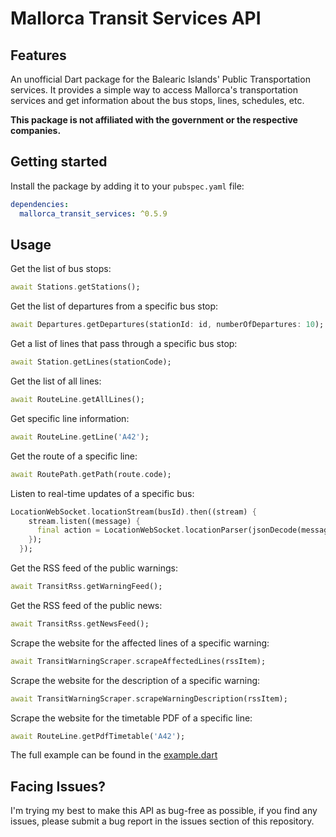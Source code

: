 # Mallorca Transit Services API

## Features

An unofficial Dart package for the Balearic Islands' Public Transportation services.
It provides a simple way to access Mallorca's transportation services and get information about the bus stops, lines, schedules, etc.

**This package is not affiliated with the government or the respective companies.**

## Getting started

Install the package by adding it to your `pubspec.yaml` file:

```yaml
dependencies:
  mallorca_transit_services: ^0.5.9
```

## Usage

Get the list of bus stops:

```dart
await Stations.getStations();
```

Get the list of departures from a specific bus stop:

```dart
await Departures.getDepartures(stationId: id, numberOfDepartures: 10);
```

Get a list of lines that pass through a specific bus stop:

```dart
await Station.getLines(stationCode);
```

Get the list of all lines:

```dart
await RouteLine.getAllLines();
```

Get specific line information:

```dart
await RouteLine.getLine('A42');
```

Get the route of a specific line:

```dart
await RoutePath.getPath(route.code);
```

Listen to real-time updates of a specific bus:

```dart
LocationWebSocket.locationStream(busId).then((stream) {
    stream.listen((message) {
      final action = LocationWebSocket.locationParser(jsonDecode(message));
    });
  });
```

Get the RSS feed of the public warnings:

```dart
await TransitRss.getWarningFeed();
```

Get the RSS feed of the public news:

```dart
await TransitRss.getNewsFeed();
```

Scrape the website for the affected lines of a specific warning:

```dart
await TransitWarningScraper.scrapeAffectedLines(rssItem);
```

Scrape the website for the description of a specific warning:

```dart
await TransitWarningScraper.scrapeWarningDescription(rssItem);
```

Scrape the website for the timetable PDF of a specific line:

```dart
await RouteLine.getPdfTimetable('A42');
```

The full example can be found in the [example.dart](example/example.dart)

## Facing Issues?

I'm trying my best to make this API as bug-free as possible, if you find any issues, please submit a bug report in the issues section of this repository.
